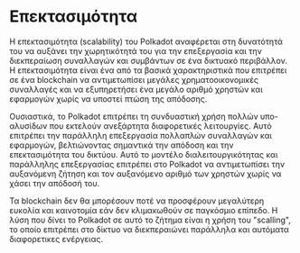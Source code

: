 # Επεκτασιμότητα

Η επεκτασιμότητα (scalability) του Polkadot αναφέρεται στη δυνατότητά του να αυξάνει την χωρητικότητά του για την επεξεργασία και την διεκπεραίωση συναλλαγών και συμβάντων σε ένα δικτυακό περιβάλλον. Η επεκτασιμότητα είναι ένα από τα βασικά χαρακτηριστικά που επιτρέπει σε ένα blockchain να αντιμετωπίσει μεγάλες χρηματοοικονομικές συναλλαγές και να εξυπηρετήσει ένα μεγάλο αριθμό χρηστών και εφαρμογών χωρίς να υποστεί πτώση της απόδοσης.

Ουσιαστικά, το Polkadot επιτρέπει τη συνδυαστική χρήση πολλών υπο-αλυσίδων που εκτελούν ανεξάρτητα διαφορετικές λειτουργίες. Αυτό επιτρέπει την παράλληλη επεξεργασία πολλαπλών συναλλαγών και εφαρμογών, βελτιώνοντας σημαντικά την απόδοση και την επεκτασιμότητα του δικτύου. Αυτό το μοντέλο διαλειτουργικότητας και παράλληλης επεξεργασίας επιτρέπει στο Polkadot να αντιμετωπίσει την αυξανόμενη ζήτηση και τον αυξανόμενο αριθμό των χρηστών χωρίς να χάσει την απόδοσή του.

Τα blockchain δεν θα μπορέσουν ποτέ να προσφέρουν μεγαλύτερη ευκολία και καινοτομία εάν δεν κλιμακωθούν σε παγκόσμιο επίπεδο. Η λύση που δίνει το Polkadot σε αυτό το ζήτημα είναι η χρήση του "scalling", το οποίο επιτρέπει στο δίκτυο να διεκπεραιώνει παράλληλα και αυτόματα διαφορετικες ενέργειας.
